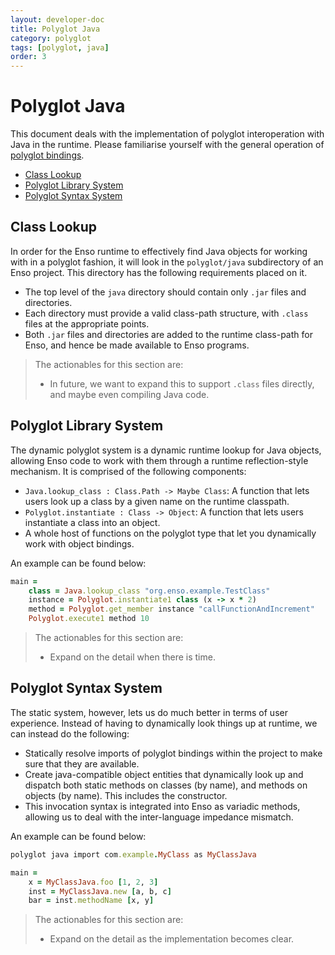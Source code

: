```yaml
---
layout: developer-doc
title: Polyglot Java
category: polyglot
tags: [polyglot, java]
order: 3
---
```


# Polyglot Java

This document deals with the implementation of polyglot interoperation with Java
in the runtime. Please familiarise yourself with the general operation of
[polyglot bindings](./polyglot-bindings.md).

<!-- MarkdownTOC levels="2,3" autolink="true" -->

- [Class Lookup](#class-lookup)
- [Polyglot Library System](#polyglot-library-system)
- [Polyglot Syntax System](#polyglot-syntax-system)

<!-- /MarkdownTOC -->

## Class Lookup

In order for the Enso runtime to effectively find Java objects for working with
in a polyglot fashion, it will look in the `polyglot/java` subdirectory of an
Enso project. This directory has the following requirements placed on it.

- The top level of the `java` directory should contain only `.jar` files and
  directories.
- Each directory must provide a valid class-path structure, with `.class` files
  at the appropriate points.
- Both `.jar` files and directories are added to the runtime class-path for
  Enso, and hence be made available to Enso programs.

> The actionables for this section are:
>
> - In future, we want to expand this to support `.class` files directly, and
>   maybe even compiling Java code.

## Polyglot Library System

The dynamic polyglot system is a dynamic runtime lookup for Java objects,
allowing Enso code to work with them through a runtime reflection-style
mechanism. It is comprised of the following components:

- `Java.lookup_class : Class.Path -> Maybe Class`: A function that lets users
  look up a class by a given name on the runtime classpath.
- `Polyglot.instantiate : Class -> Object`: A function that lets users
  instantiate a class into an object.
- A whole host of functions on the polyglot type that let you dynamically work
  with object bindings.

An example can be found below:

```ruby
main =
    class = Java.lookup_class "org.enso.example.TestClass"
    instance = Polyglot.instantiate1 class (x -> x * 2)
    method = Polyglot.get_member instance "callFunctionAndIncrement"
    Polyglot.execute1 method 10
```

> The actionables for this section are:
>
> - Expand on the detail when there is time.

## Polyglot Syntax System

The static system, however, lets us do much better in terms of user experience.
Instead of having to dynamically look things up at runtime, we can instead do
the following:

- Statically resolve imports of polyglot bindings within the project to make
  sure that they are available.
- Create java-compatible object entities that dynamically look up and dispatch
  both static methods on classes (by name), and methods on objects (by name).
  This includes the constructor.
- This invocation syntax is integrated into Enso as variadic methods, allowing
  us to deal with the inter-language impedance mismatch.

An example can be found below:

```ruby
polyglot java import com.example.MyClass as MyClassJava

main =
    x = MyClassJava.foo [1, 2, 3]
    inst = MyClassJava.new [a, b, c]
    bar = inst.methodName [x, y]
```

> The actionables for this section are:
>
> - Expand on the detail as the implementation becomes clear.
